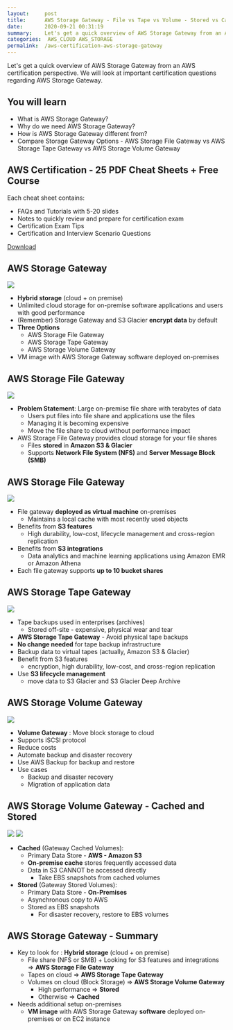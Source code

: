 ```yaml
---
layout:     post
title:      AWS Storage Gateway - File vs Tape vs Volume - Stored vs Cached - AWS Certification Cheat Sheet
date:       2020-09-21 00:31:19
summary:    Let's get a quick overview of AWS Storage Gateway from an AWS certification perspective. We will look at important certification questions regarding AWS Storage Gateway. 
categories:  AWS_CLOUD AWS_STORAGE
permalink:  /aws-certification-aws-storage-gateway
---
```


Let's get a quick overview of AWS Storage Gateway from an AWS certification perspective. We will look at important certification questions regarding AWS Storage Gateway.


## You will learn
- What is AWS Storage Gateway?
- Why do we need AWS Storage Gateway?
- How is AWS Storage Gateway different from?
- Compare Storage Gateway Options - AWS Storage File Gateway vs  AWS Storage Tape Gateway vs  AWS Storage Volume Gateway

## AWS Certification - 25 PDF Cheat Sheets + Free Course

Each cheat sheet contains:
- FAQs and Tutorials with 5-20 slides
- Notes to quickly review and prepare for certification exam
- Certification Exam Tips
- Certification and Interview Scenario Questions

<div>
 <a href="https://links.in28minutes.com/cloud-in28minutes-teachable-free-link" target="_blank" class="button instagram">Download</a>
</div>

## AWS Storage Gateway

![](/images/aws/01-S3/5-Storage-Gateway.png)

- **Hybrid storage** (cloud + on premise)
- Unlimited cloud storage for on-premise software applications and users with good performance
- (Remember) Storage Gateway and S3 Glacier **encrypt data** by default
- **Three Options**
	- AWS Storage File Gateway
	- AWS Storage Tape Gateway
	- AWS Storage Volume Gateway
- VM image with AWS Storage Gateway software deployed on-premises

## AWS Storage File Gateway

![](/images/aws/storage-gateway-file-gateway.png)

- **Problem Statement**: Large on-premise file share with terabytes of data
	- Users put files into file share and applications use the files
	- Managing it is becoming expensive
	- Move the file share to cloud without performance impact
- AWS Storage File Gateway provides cloud storage for your file shares
	- Files **stored** in **Amazon S3 & Glacier**
	- Supports **Network File System (NFS)** and **Server Message Block (SMB)**

## AWS Storage File Gateway

![](/images/aws/01-S3/6-FileGateway.png)

- File gateway **deployed as virtual machine** on-premises 
	- Maintains a local cache with most recently used objects
- Benefits from **S3 features**
	- High durability, low-cost, lifecycle management and cross-region replication
- Benefits from **S3 integrations** 
	- Data analytics and machine learning applications using Amazon EMR or Amazon Athena
- Each file gateway supports **up to 10 bucket shares**

## AWS Storage Tape Gateway

![](/images/aws/storage-gateway-tape-gateway.png)

- Tape backups used in enterprises (archives)
	- Stored off-site - expensive, physical wear and tear
- **AWS Storage Tape Gateway** - Avoid physical tape backups 
- **No change needed** for tape backup infrastructure
- Backup data to virtual tapes (actually, Amazon S3 & Glacier)
- Benefit from S3 features
	- encryption, high durability, low-cost, and cross-region replication
- Use **S3 lifecycle management**
	- move data to S3 Glacier and S3 Glacier Deep Archive

## AWS Storage Volume Gateway

![](/images/aws/01-S3/7-volume-gateway.png)

- **Volume Gateway** : Move block storage to cloud
- Supports iSCSI protocol
- Reduce costs 
- Automate backup and disaster recovery
- Use AWS Backup for backup and restore
- Use cases
	- Backup and disaster recovery
	- Migration of application data

## AWS Storage Volume Gateway - Cached and Stored

![](/images/aws/storage-gateway-cached-volume-gateway.png)
![](/images/aws/storage-gateway-stored-volume-gateway.png)

- **Cached** (Gateway Cached Volumes):
	- Primary Data Store - **AWS - Amazon S3**
	- **On-premise cache** stores frequently accessed data
	- Data in S3 CANNOT be accessed directly
		- Take EBS snapshots from cached volumes
- **Stored** (Gateway Stored Volumes): 
	- Primary Data Store - **On-Premises**
	- Asynchronous copy to AWS
	- Stored as EBS snapshots
		- For disaster recovery, restore to EBS volumes

## AWS Storage Gateway - Summary

- Key to look for : **Hybrid storage** (cloud + on premise)
	- File share (NFS or SMB) + Looking for S3 features and integrations => **AWS Storage File Gateway**
	- Tapes on cloud => **AWS Storage Tape Gateway**
	- Volumes on cloud (Block Storage) => **AWS Storage Volume Gateway**
		- High performance => **Stored**
		- Otherwise => **Cached**
- Needs additional setup on-premises
	- **VM image** with AWS Storage Gateway **software** deployed on-premises or on EC2 instance

